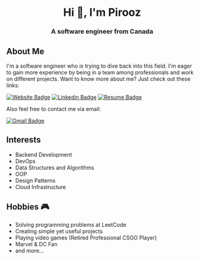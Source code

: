 <h1 align="center">Hi 👋, I'm Pirooz</h1>
<h3 align="center">A software engineer from Canada</h3>

## About Me
I'm a software engineer who is trying to dive back into this field. I'm eager to gain more experience by being in a team among professionals and work on different projects. Want to know more about me? Just check out these links:  

[![Website Badge](https://img.shields.io/badge/-Personal%20Website-darkgreen?style=flat-square&logo=Safari&logoColor=white&link=http://vyngard.com)](http://vyngard.com/)
[![Linkedin Badge](https://img.shields.io/badge/-LinkedIn-blue?style=flat-square&logo=Linkedin&logoColor=white&link=https://www.linkedin.com/in/sriharikapu/)](https://www.linkedin.com/in/ekhtiyari-pirooz/)
[![Resume Badge](https://img.shields.io/badge/-Resume-black?style=flat-square&logo=About.me&logoColor=white)](https://vyngard.github.io/assets/resume/Pirooz_Ekhtiyari_Resume.pdf)

Also feel free to contact me via email:  

[![Gmail Badge](https://img.shields.io/badge/-Gmail-c14438?style=flat-square&logo=Gmail&logoColor=white&link=mailto:ekhtiyari.pirooz@gmail.com)](mailto:ekhtiyari.pirooz@gmail.com)

## Interests
- Backend Development
- DevOps
- Data Structures and Algorithms
- OOP
- Design Patterns
- Cloud Infrastructure


## Hobbies 🎮
- Solving programming problems at LeetCode
- Creating simple yet useful projects
- Playing video games (Retired Professional CSGO Player)
- Marvel & DC Fan  
- and more...



